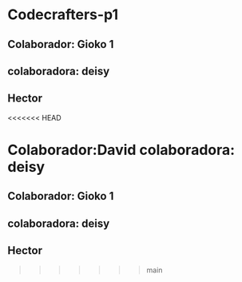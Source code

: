 # Codecrafters-p1

## Colaborador: Gioko 1

## colaboradora: deisy

## Hector

<<<<<<< HEAD

Colaborador:David
colaboradora: deisy
=======

## Colaborador: Gioko 1

## colaboradora: deisy

## Hector

> > > > > > > main
